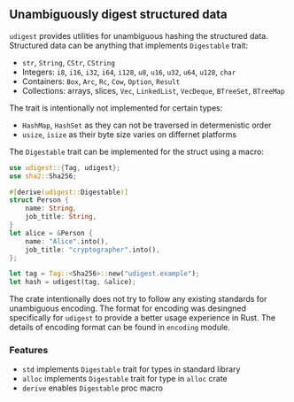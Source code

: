 ## Unambiguously digest structured data

`udigest` provides utilities for unambiguous hashing the structured data. Structured
data can be anything that implements `Digestable` trait:

* `str`, `String`, `CStr`, `CString`
* Integers:
  `i8`, `i16`, `i32`, `i64`, `i128`,
  `u8`, `u16`, `u32`, `u64`, `u128`,
  `char`
* Containers: `Box`, `Arc`, `Rc`, `Cow`, `Option`, `Result`
* Collections: arrays, slices, `Vec`, `LinkedList`, `VecDeque`, `BTreeSet`, `BTreeMap`

The trait is intentionally not implemented for certain types:

* `HashMap`, `HashSet` as they can not be traversed in determenistic order
* `usize`, `isize` as their byte size varies on differnet platforms

The `Digestable` trait can be implemented for the struct using a macro:
```rust
use udigest::{Tag, udigest};
use sha2::Sha256;

#[derive(udigest::Digestable)]
struct Person {
    name: String,
    job_title: String,
}
let alice = &Person {
    name: "Alice".into(),
    job_title: "cryptographer".into(),
};

let tag = Tag::<Sha256>::new("udigest.example");
let hash = udigest(tag, &alice);
```

The crate intentionally does not try to follow any existing standards for unambiguous
encoding. The format for encoding was desingned specifically for `udigest` to provide
a better usage experience in Rust. The details of encoding format can be found in
`encoding` module.

### Features
* `std` implements `Digestable` trait for types in standard library
* `alloc` implements `Digestable` trait for type in `alloc` crate
* `derive` enables `Digestable` proc macro
